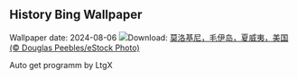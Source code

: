 ## History Bing Wallpaper
Wallpaper date: 2024-08-06
![](https://www.bing.com/th?id=OHR.MolokiniHawaii_ZH-CN0375050872_UHD.jpg&w=1000)Download: [莫洛基尼，毛伊岛，夏威夷，美国 (© Douglas Peebles/eStock Photo)](https://www.bing.com/th?id=OHR.MolokiniHawaii_ZH-CN0375050872_UHD.jpg)

Auto get programm by LtgX
